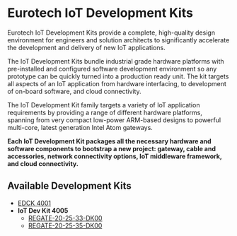 # Eurotech IoT Development Kits
Eurotech IoT Development Kits provide a complete, high-quality design environment for engineers and solution architects to significantly accelerate the development and delivery of new IoT applications. 

The IoT Development Kits bundle industrial grade hardware platforms with pre-installed and configured software development environment so any prototype can be quickly turned into a production ready unit. 
The kit targets all aspects of an IoT application from hardware interfacing, to development of on-board software, and cloud connectivity. 

The IoT Development Kit family targets a variety of IoT application requirements by providing a range of different hardware platforms, spanning from very compact low-power ARM-based designs to powerful multi-core, latest generation Intel Atom gateways. 

**Each IoT Development Kit packages all the necessary hardware and software components to bootstrap a new project: gateway, cable and accessories, network connectivity options, IoT middleware framework, and cloud connectivity.**

## Available Development Kits
- [EDCK 4001](https://github.com/eurotech/iot-dev-kit/blob/EDCK_4001/README.md)
- **IoT Dev Kit 4005**
  - [REGATE-20-25-33-DK00](https://github.com/eurotech/iot-dev-kit/tree/IoT_Dev_Kit_4005)
  - [REGATE-20-25-35-DK00](https://github.com/eurotech/iot-dev-kit/tree/IoT_Dev_Kit_4005)
